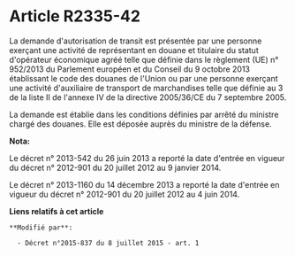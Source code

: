 # Article R2335-42

La demande d'autorisation de transit est présentée par une personne exerçant une activité de représentant en douane et
titulaire du statut d'opérateur économique agréé telle que définie dans le règlement (UE) n° 952/2013 du Parlement européen
et du Conseil du 9 octobre 2013 établissant le code des douanes de l'Union ou par une personne exerçant une activité
d'auxiliaire de transport de marchandises telle que définie au 3 de la liste II de l'annexe IV de la directive 2005/36/CE du
7 septembre 2005.

La demande est établie dans les conditions définies par arrêté du ministre chargé des douanes. Elle est déposée auprès du
ministre de la défense.

**Nota:**

Le décret n° 2013-542 du 26 juin 2013 a reporté la date d'entrée en vigueur du décret n° 2012-901 du 20 juillet 2012 au 9
janvier 2014.

Le décret n° 2013-1160 du 14 décembre 2013 a reporté la date d'entrée en vigueur du décret n° 2012-901 du 20 juillet 2012 au
4 juin 2014.

**Liens relatifs à cet article**

	**Modifié par**:

	  - Décret n°2015-837 du 8 juillet 2015 - art. 1
